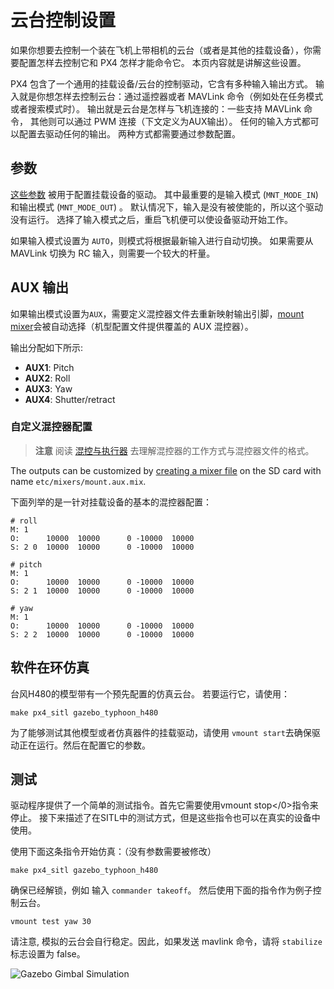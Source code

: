 # 云台控制设置

如果你想要去控制一个装在飞机上带相机的云台（或者是其他的挂载设备），你需要配置怎样去控制它和 PX4 怎样才能命令它。 本页内容就是讲解这些设置。

PX4 包含了一个通用的挂载设备/云台的控制驱动，它含有多种输入输出方式。 输入就是你想怎样去控制云台：通过遥控器或者 MAVLink 命令（例如处在任务模式或者搜索模式时）。 输出就是云台是怎样与飞机连接的：一些支持 MAVLink 命令， 其他则可以通过 PWM 连接（下文定义为AUX输出）。 任何的输入方式都可以配置去驱动任何的输出。 两种方式都需要通过参数配置。

## 参数

[这些参数](../advanced/parameter_reference.md#mount) 被用于配置挂载设备的驱动。 其中最重要的是输入模式 (` MNT_MODE_IN `) 和输出模式 (` MNT_MODE_OUT `) 。 默认情况下，输入是没有被使能的，所以这个驱动没有运行。 选择了输入模式之后，重启飞机便可以使设备驱动开始工作。

如果输入模式设置为 ` AUTO `，则模式将根据最新输入进行自动切换。 如果需要从 MAVLink 切换为 RC 输入，则需要一个较大的杆量。

## AUX 输出

如果输出模式设置为`AUX`，需要定义混控器文件去重新映射输出引脚，[mount mixer](https://github.com/PX4/Firmware/blob/master/ROMFS/px4fmu_common/mixers/mount.aux.mix)会被自动选择（机型配置文件提供覆盖的 AUX 混控器）。

输出分配如下所示:

- **AUX1**: Pitch
- **AUX2**: Roll
- **AUX3**: Yaw
- **AUX4**: Shutter/retract

### 自定义混控器配置

> **注意** 阅读 [混控与执行器](../concept/mixing.md) 去理解混控器的工作方式与混控器文件的格式。

The outputs can be customized by [creating a mixer file](../concept/system_startup.md#starting-a-custom-mixer) on the SD card with name `etc/mixers/mount.aux.mix`.

下面列举的是一针对挂载设备的基本的混控器配置：

    # roll
    M: 1
    O:      10000  10000      0 -10000  10000
    S: 2 0  10000  10000      0 -10000  10000
    
    # pitch
    M: 1
    O:      10000  10000      0 -10000  10000
    S: 2 1  10000  10000      0 -10000  10000
    
    # yaw
    M: 1
    O:      10000  10000      0 -10000  10000
    S: 2 2  10000  10000      0 -10000  10000
    

## 软件在环仿真

台风H480的模型带有一个预先配置的仿真云台。 若要运行它，请使用：

    make px4_sitl gazebo_typhoon_h480
    

为了能够测试其他模型或者仿真器件的挂载驱动，请使用 `vmount start`去确保驱动正在运行。然后在配置它的参数。

## 测试

驱动程序提供了一个简单的测试指令。首先它需要使用</code>vmount stop</0>指令来停止。 接下来描述了在SITL中的测试方式，但是这些指令也可以在真实的设备中使用。

使用下面这条指令开始仿真：（没有参数需要被修改）

    make px4_sitl gazebo_typhoon_h480
    

确保已经解锁，例如 输入 `commander takeoff`。 然后使用下面的指令作为例子控制云台。

    vmount test yaw 30
    

请注意, 模拟的云台会自行稳定。因此，如果发送 mavlink 命令，请将 `stabilize` 标志设置为 false。

![Gazebo Gimbal Simulation](../../assets/gazebo/gimbal-simulation.png)